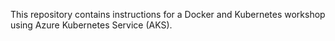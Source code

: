 This repository contains instructions for a Docker and Kubernetes workshop using Azure Kubernetes Service (AKS). 

